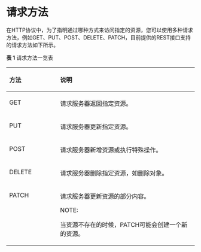 # 请求方法<a name="ges_03_0042"></a>

在HTTP协议中，为了指明通过哪种方式来访问指定的资源，您可以使用多种请求方法，例如GET、PUT、POST、DELETE、PATCH，目前提供的REST接口支持的请求方法如下所示。

**表 1**  请求方法一览表

<a name="table37988135152848"></a>
<table><thead align="left"><tr id="row26078220152848"><th class="cellrowborder" valign="top" width="27%" id="mcps1.2.3.1.1"><p id="p31961098152848"><a name="p31961098152848"></a><a name="p31961098152848"></a>方法</p>
</th>
<th class="cellrowborder" valign="top" width="73%" id="mcps1.2.3.1.2"><p id="p38712120152848"><a name="p38712120152848"></a><a name="p38712120152848"></a>说明</p>
</th>
</tr>
</thead>
<tbody><tr id="row48673982152848"><td class="cellrowborder" valign="top" width="27%" headers="mcps1.2.3.1.1 "><p id="p50278469152848"><a name="p50278469152848"></a><a name="p50278469152848"></a>GET</p>
</td>
<td class="cellrowborder" valign="top" width="73%" headers="mcps1.2.3.1.2 "><p id="p46024180152848"><a name="p46024180152848"></a><a name="p46024180152848"></a>请求服务器返回指定资源。</p>
</td>
</tr>
<tr id="row11564443152848"><td class="cellrowborder" valign="top" width="27%" headers="mcps1.2.3.1.1 "><p id="p64304666152848"><a name="p64304666152848"></a><a name="p64304666152848"></a>PUT</p>
</td>
<td class="cellrowborder" valign="top" width="73%" headers="mcps1.2.3.1.2 "><p id="p41295446152848"><a name="p41295446152848"></a><a name="p41295446152848"></a>请求服务器更新指定资源。</p>
</td>
</tr>
<tr id="row36114694152848"><td class="cellrowborder" valign="top" width="27%" headers="mcps1.2.3.1.1 "><p id="p39609063152848"><a name="p39609063152848"></a><a name="p39609063152848"></a>POST</p>
</td>
<td class="cellrowborder" valign="top" width="73%" headers="mcps1.2.3.1.2 "><p id="p54217529152848"><a name="p54217529152848"></a><a name="p54217529152848"></a>请求服务器新增资源或执行特殊操作。</p>
</td>
</tr>
<tr id="row18195715152848"><td class="cellrowborder" valign="top" width="27%" headers="mcps1.2.3.1.1 "><p id="p64566849152848"><a name="p64566849152848"></a><a name="p64566849152848"></a>DELETE</p>
</td>
<td class="cellrowborder" valign="top" width="73%" headers="mcps1.2.3.1.2 "><p id="p62532291152848"><a name="p62532291152848"></a><a name="p62532291152848"></a>请求服务器删除指定资源，如删除对象。</p>
</td>
</tr>
<tr id="row25919714152848"><td class="cellrowborder" valign="top" width="27%" headers="mcps1.2.3.1.1 "><p id="p19122053152848"><a name="p19122053152848"></a><a name="p19122053152848"></a>PATCH</p>
</td>
<td class="cellrowborder" valign="top" width="73%" headers="mcps1.2.3.1.2 "><p id="p5382498152848"><a name="p5382498152848"></a><a name="p5382498152848"></a>请求服务器更新资源的部分内容。</p>
<div class="note" id="note36589204153113"><a name="note36589204153113"></a><a name="note36589204153113"></a><span class="notetitle"> NOTE: </span><div class="notebody"><p id="p60867381153113"><a name="p60867381153113"></a><a name="p60867381153113"></a>当资源不存在的时候，PATCH可能会创建一个新的资源。</p>
</div></div>
</td>
</tr>
</tbody>
</table>

